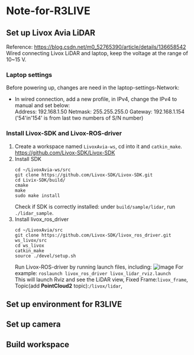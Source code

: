 # Note-for-R3LIVE

## Set up Livox Avia LiDAR
Reference: https://blog.csdn.net/m0_52765390/article/details/136658542  
Wired connecting Livox LiDAR and laptop, keep the voltage at the range of 10~15 V.

### Laptop settings
Before powering up, changes are need in the laptop-settings-Network:
- In wired connection, add a new profile, in IPv4, change the IPv4 to manual and set below:  
   Address: 192.168.1.50    Netmask: 255.255.255.0    Gateway: 192.168.1.154 ('54'in'154' is from last two numbers of S/N number)

### Install Livox-SDK and Livox-ROS-driver
1. Create a workspace named `LivoxAvia-ws`, cd into it and `catkin_make`.  
   https://github.com/Livox-SDK/Livox-SDK 
2. Install SDK   
   ```
   cd ~/LivoxAvia-ws/src
   git clone https://github.com/Livox-SDK/Livox-SDK.git
   cd Livix-SDK/build/
   cmake
   make
   sudo make install
   ```
   Check if SDK is correctly installed: under `build/sample/lidar`, run `./lidar_sample`.
3. Install livox_ros_driver
   ```
   cd ~/LivoxAvia/src
   git clone https://github.com/Livox-SDK/livox_ros_driver.git ws_livox/src
   cd ws_livox
   catkin_make
   source ./devel/setup.sh
   ```
   Run Livox-ROS-driver by running launch files, including:
   ![image](https://github.com/AmberOlivia/Note-for-R3LIVE/assets/74347715/9b563386-fbff-4165-a795-dd9d2dfeab2a)
   For example: `roslaunch livox_ros_driver livox_lidar_rviz.launch`  
   This will launch Rviz and see the LiDAR view, Fixed Frame:`livox_frame`, Topic(add **PointCloud2** topic):`/livox/lidar`, 
   
## Set up environment for R3LIVE


## Set up camera

## Build workspace
